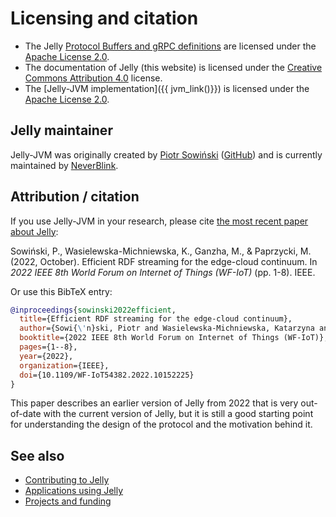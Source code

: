 # Licensing and citation

- The Jelly [Protocol Buffers and gRPC definitions](https://github.com/Jelly-RDF/jelly-protobuf) are licensed under the [Apache License 2.0](https://www.apache.org/licenses/LICENSE-2.0).
- The documentation of Jelly (this website) is licensed under the [Creative Commons Attribution 4.0](https://creativecommons.org/licenses/by/4.0/) license.
- The [Jelly-JVM implementation]({{ jvm_link()}}) is licensed under the [Apache License 2.0](https://www.apache.org/licenses/LICENSE-2.0).

## Jelly maintainer

Jelly-JVM was originally created by [Piotr Sowiński](https://ostrzyciel.eu) ([GitHub](https://github.com/Ostrzyciel)) and is currently maintained by [NeverBlink](https://neverblink.eu).

## Attribution / citation

If you use Jelly-JVM in your research, please cite [the most recent paper about Jelly](https://ieeexplore.ieee.org/abstract/document/10152225):

Sowiński, P., Wasielewska-Michniewska, K., Ganzha, M., & Paprzycki, M. (2022, October). Efficient RDF streaming for the edge-cloud continuum. In _2022 IEEE 8th World Forum on Internet of Things (WF-IoT)_ (pp. 1-8). IEEE.

Or use this BibTeX entry:

```bibtex
@inproceedings{sowinski2022efficient,
  title={Efficient RDF streaming for the edge-cloud continuum},
  author={Sowi{\'n}ski, Piotr and Wasielewska-Michniewska, Katarzyna and Ganzha, Maria and Paprzycki, Marcin and others},
  booktitle={2022 IEEE 8th World Forum on Internet of Things (WF-IoT)},
  pages={1--8},
  year={2022},
  organization={IEEE},
  doi={10.1109/WF-IoT54382.2022.10152225}
}
```

This paper describes an earlier version of Jelly from 2022 that is very out-of-date with the current version of Jelly, but it is still a good starting point for understanding the design of the protocol and the motivation behind it.

## See also

- [Contributing to Jelly](contributing/index.md)
- [Applications using Jelly](use-cases.md)
- [Projects and funding](projects.md)
